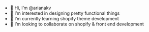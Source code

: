 - 👋 Hi, I’m @arianakv
- 👀 I’m interested in designing pretty functional things
- 🌱 I’m currently learning shopify theme development
- 💞️ I’m looking to collaborate on shopify & front end development

<!---
arianakv/arianakv is a ✨ special ✨ repository because its `README.md` (this file) appears on your GitHub profile.
You can click the Preview link to take a look at your changes.
--->
